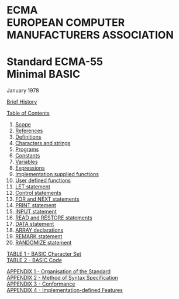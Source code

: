 <h1>ECMA<br>EUROPEAN COMPUTER MANUFACTURERS ASSOCIATION</h1>

# Standard ECMA-55<br>Minimal BASIC

January 1978

[Brief History](brief_history.md)

[Table of Contents](index.md)

  1. [Scope](1_scope.md)
  2. [References](2_references.md)
  3. [Definitions](3_definitions.md)
  4. [Characters and strings](4_chracters_and_strings.md)
  5. [Programs](5_programs.md)
  6. [Constants](6_constants.md)
  7. [Variables](7_variables.md)
  8. [Expressions](8_expressions.md)
  9. [Implementation supplied functions](9_implementation_supplied_functions.md)
  10. [User defined functions](10_user_defined_functions.md)
  11. [LET statement](11_let_statement.md)
  12. [Control statements](12_control_statement.md)
  13. [FOR and NEXT statements](13_for_and_next_statements.md)
  14. [PRINT statement](14_print_statement.md)
  15. [INPUT statement](15_input_statement.md)
  16. [READ and RESTORE statements](16_read_and_restore_statements.md)
  17. [DATA statement](17_data_statement.md)
  18. [ARRAY declarations](18_array_declarations.md)
  19. [REMARK statement](19_remark_statement.md)
  20. [RANDOMIZE statement](20_randomize_statement.md)

[TABLE 1 - BASIC Character Set](basic_character_set.md)<br>
[TABLE 2 - BASIC Code](basic_code.md)

[APPENDIX 1 - Organisation of the Standard](organisation_of_the_standard.md)<br>
[APPENDIX 2 - Method of Syntax Specification](A2_method_of_syntax_specification.md)<br>
[APPENDIX 3 - Conformance](A3_conformance.md)<br>
[APPENDIX 4 - Implementation-defined Features](A4_implementation_defined_features.md)
